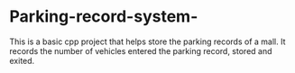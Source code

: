 # Parking-record-system-
This is a basic cpp project that helps store the parking records of a mall. It records the number of vehicles entered the parking record, stored and exited. 
